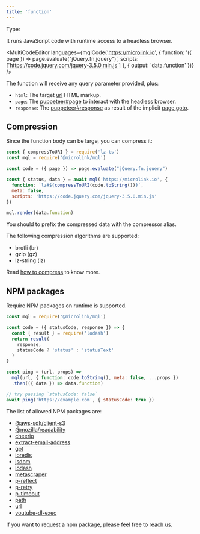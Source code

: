 ```yaml
---
title: 'function'
--- 
```


Type: <TypeContainer><Type children='<string>'/></TypeContainer>

It runs JavaScript code with runtime access to a headless browser.

<MultiCodeEditor 
  languages={mqlCode('https://microlink.io', {
    function: '({ page }) => page.evaluate("jQuery.fn.jquery")',
    scripts: ['https://code.jquery.com/jquery-3.5.0.min.js']
  }, { output: 'data.function' })}
/>

The function will receive any query parameter provided, plus:

- `html`: The target [url](/docs/api/parameters/url) HTML markup.
- `page`: The [puppeteer#page](https://pptr.dev/api/puppeteer.page/) to interact with the headless browser.
- `response`: The [puppeteer#response](https://pptr.dev/api/puppeteer.httpresponse/) as result of the implicit [page.goto](https://pptr.dev/api/puppeteer.page.goto/).

## Compression

Since the function body can be large, you can compress it:

```js
const { compressToURI } = require('lz-ts') 
const mql = require('@microlink/mql')

const code = ({ page }) => page.evaluate("jQuery.fn.jquery")

const { status, data } = await mql('https://microlink.io', {
  function: `lz#${compressToURI(code.toString())}`,
  meta: false,
  scripts: 'https://code.jquery.com/jquery-3.5.0.min.js'
})

mql.render(data.function)
```

<Figcaption>You should to prefix the compressed data with the compressor alias.</Figcaption>

The following compression algorithms are supported:

- brotli (br)
- gzip (gz)
- lz-string (lz)

Read [how to compress](/blog/compress) to know more.

## NPM packages

Require NPM packages on runtime is supported.

```js
const mql = require('@microlink/mql')

const code = ({ statusCode, response }) => {
  const { result } = require('lodash')
  return result(
    response,
    statusCode ? 'status' : 'statusText'
  )
}

const ping = (url, props) => 
  mql(url, { function: code.toString(), meta: false, ...props })
  .then(({ data }) => data.function)

// try passing `statusCode: false`
await ping('https://example.com', { statusCode: true })
```

The list of allowed NPM packages are:

- [@aws-sdk/client-s3](https://npm.im/@aws-sdk/client-s3)
- [@mozilla/readability](https://npm.im/@mozilla/readability)
- [cheerio](https://npm.im/cheerio)
- [extract-email-address](https://npm.im/extract-email-address)
- [got](https://npm.im/got)
- [ioredis](https://npm.im/ioredis)
- [jsdom](https://npm.im/jsdom)
- [lodash](https://npm.im/lodash)
- [metascraper](https://npm.im/metascraper)
- [p-reflect](https://npm.im/p-reflect)
- [p-retry](https://npm.im/p-retry)
- [p-timeout](https://npm.im/p-timeout)
- [path](https://nodejs.org/api/path.html)
- [url](https://nodejs.org/api/url.html)
- [youtube-dl-exec](https://npm.im/youtube-dl-exec)

If you want to request a npm package, please feel free to [reach us](mailto:hello@microlink.io).
